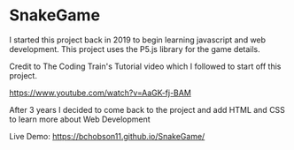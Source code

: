 # SnakeGame

I started this project back in 2019 to begin learning javascript and web development. This project uses the P5.js library for the game details. 

Credit to The Coding Train's Tutorial video which I followed to start off this project.

https://www.youtube.com/watch?v=AaGK-fj-BAM

After 3 years I decided to come back to the project and add HTML and CSS to learn more about Web Development

Live Demo: https://bchobson11.github.io/SnakeGame/
